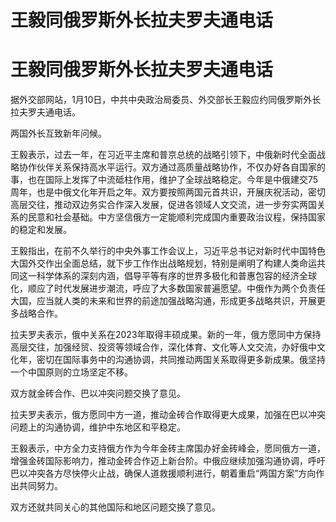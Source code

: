 # 王毅同俄罗斯外长拉夫罗夫通电话

# 王毅同俄罗斯外长拉夫罗夫通电话

据外交部网站，1月10日，中共中央政治局委员、外交部长王毅应约同俄罗斯外长拉夫罗夫通电话。

两国外长互致新年问候。

王毅表示，过去一年，在习近平主席和普京总统的战略引领下，中俄新时代全面战略协作伙伴关系保持高水平运行。双方通过高质量战略协作，不仅办好各自国家的事，也在国际上发挥了中流砥柱作用，维护了全球战略稳定。今年是中俄建交75周年，也是中俄文化年开启之年。双方要按照两国元首共识，开展庆祝活动，密切高层交往，推动双边务实合作深入发展，促进各领域人文交流，进一步夯实两国关系的民意和社会基础。中方坚信俄方一定能顺利完成国内重要政治议程，保持国家的稳定和发展。

王毅指出，在前不久举行的中央外事工作会议上，习近平总书记对新时代中国特色大国外交作出全面总结，就下步工作作出战略规划，特别是阐明了构建人类命运共同这一科学体系的深刻内涵，倡导平等有序的世界多极化和普惠包容的经济全球化，顺应了时代发展进步潮流，呼应了大多数国家普遍愿望。中俄作为两个负责任大国，应当就人类的未来和世界的前途加强战略沟通，形成更多战略共识，开展更多战略合作。

拉夫罗夫表示，俄中关系在2023年取得丰硕成果。新的一年，俄方愿同中方保持高层交往，加强经贸、投资等领域合作，深化体育、文化等人文交流，办好俄中文化年，密切在国际事务中的沟通协调，共同推动两国关系取得更多新成果。俄坚持一个中国原则的立场坚定不移。

双方就金砖合作、巴以冲突问题交换了意见。

拉夫罗夫表示，俄方愿同中方一道，推动金砖合作取得更大成果，加强在巴以冲突问题上的沟通协调，维护中东地区和平稳定。

王毅表示，中方全力支持俄方作为今年金砖主席国办好金砖峰会，愿同俄方一道，增强金砖国际影响力，推动金砖合作迈上新台阶。中俄应继续加强沟通协调，呼吁巴以冲突各方尽快停火止战，确保人道救援顺利进行，朝着重启“两国方案”方向作出共同努力。

双方还就共同关心的其他国际和地区问题交换了意见。

